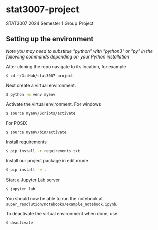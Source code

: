 # stat3007-project
STAT3007 2024 Semester 1 Group Project

## Setting up the environment
*Note you may need to substitue "python" with "python3" or "py" in the following commands depending on your Python installation*

After cloning the repo navigate to its location, for example 
```bash
$ cd ~/GitHub/stat3007-project
```
Next create a virtual environment.
```bash
$ python -m venv myenv
```
Activate the virtual environment. For windows
```bash
$ source myenv/Scripts/activate
```
For POSIX
```bash
$ source myenv/bin/activate
```
Install requirements
```bash
$ pip install -r requirements.txt
```
Install our project package in edit mode
```bash
$ pip install -e .
```
Start a Jupyter Lab server
```bash
$ jupyter lab
```
You should now be able to run the notebook at `super_resolution/notebooks/example_notebook.ipynb`.

To deactivate the virtual environment when done, use
```bash
$ deactivate
```